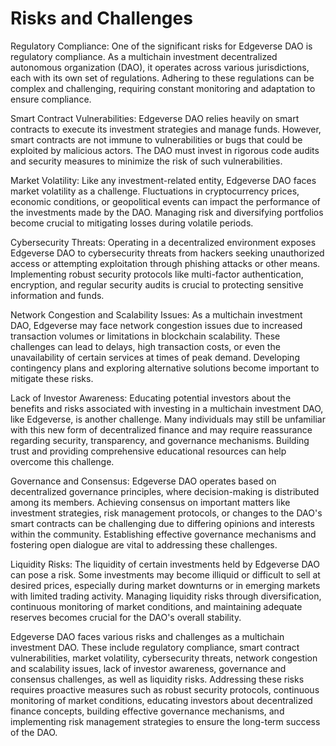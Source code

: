 # Risks and Challenges

Regulatory Compliance: One of the significant risks for Edgeverse DAO is regulatory compliance. As a multichain investment decentralized autonomous organization (DAO), it operates across various jurisdictions, each with its own set of regulations. Adhering to these regulations can be complex and challenging, requiring constant monitoring and adaptation to ensure compliance.

Smart Contract Vulnerabilities: Edgeverse DAO relies heavily on smart contracts to execute its investment strategies and manage funds. However, smart contracts are not immune to vulnerabilities or bugs that could be exploited by malicious actors. The DAO must invest in rigorous code audits and security measures to minimize the risk of such vulnerabilities.

Market Volatility: Like any investment-related entity, Edgeverse DAO faces market volatility as a challenge. Fluctuations in cryptocurrency prices, economic conditions, or geopolitical events can impact the performance of the investments made by the DAO. Managing risk and diversifying portfolios become crucial to mitigating losses during volatile periods.

Cybersecurity Threats: Operating in a decentralized environment exposes Edgeverse DAO to cybersecurity threats from hackers seeking unauthorized access or attempting exploitation through phishing attacks or other means. Implementing robust security protocols like multi-factor authentication, encryption, and regular security audits is crucial to protecting sensitive information and funds.

Network Congestion and Scalability Issues: As a multichain investment DAO, Edgeverse may face network congestion issues due to increased transaction volumes or limitations in blockchain scalability. These challenges can lead to delays, high transaction costs, or even the unavailability of certain services at times of peak demand. Developing contingency plans and exploring alternative solutions become important to mitigate these risks.

Lack of Investor Awareness: Educating potential investors about the benefits and risks associated with investing in a multichain investment DAO, like Edgeverse, is another challenge. Many individuals may still be unfamiliar with this new form of decentralized finance and may require reassurance regarding security, transparency, and governance mechanisms. Building trust and providing comprehensive educational resources can help overcome this challenge.

Governance and Consensus: Edgeverse DAO operates based on decentralized governance principles, where decision-making is distributed among its members. Achieving consensus on important matters like investment strategies, risk management protocols, or changes to the DAO's smart contracts can be challenging due to differing opinions and interests within the community. Establishing effective governance mechanisms and fostering open dialogue are vital to addressing these challenges.

Liquidity Risks: The liquidity of certain investments held by Edgeverse DAO can pose a risk. Some investments may become illiquid or difficult to sell at desired prices, especially during market downturns or in emerging markets with limited trading activity. Managing liquidity risks through diversification, continuous monitoring of market conditions, and maintaining adequate reserves becomes crucial for the DAO's overall stability.

Edgeverse DAO faces various risks and challenges as a multichain investment DAO. These include regulatory compliance, smart contract vulnerabilities, market volatility, cybersecurity threats, network congestion and scalability issues, lack of investor awareness, governance and consensus challenges, as well as liquidity risks. Addressing these risks requires proactive measures such as robust security protocols, continuous monitoring of market conditions, educating investors about decentralized finance concepts, building effective governance mechanisms, and implementing risk management strategies to ensure the long-term success of the DAO.
